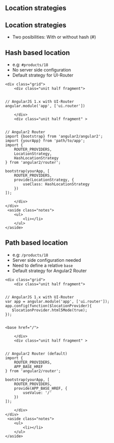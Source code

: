 <section>
    <h1>Location strategies</h1>
</section>


<section>
    <h2>Location strategies</h2>
    <ul>
        <li>Two posibilities: With or without hash (#)</li>
    </ul>
</section>

<section>
    <h2>Hash based location</h2>
    <ul>
        <li>e.g: <code class="snippet">#products/18</code></li>
        <li>No server side configuration</li>
        <li>Default strategy for UI-Router</li>
    </ul>
    
    <div class="grid">
        <div class="unit half fragment">
<pre><code class="hljs" data-trim>
// AngularJS 1.x with UI-Router
angular.module('app', ['ui.router'])
</code></pre>
        </div>
        <div class="unit half fragment" >
<pre><code class="typescript" data-trim>
// Angular2 Router
import {bootstrap} from 'angular2/angular2';
import {yourApp} from 'path/to/app';
import {
    ROUTER_PROVIDERS, 
    LocationStrategy, 
    HashLocationStrategy
} from 'angular2/router';

bootstrap(yourApp, [
    ROUTER_PROVIDERS,
    provide(LocationStrategy, {
        useClass: HashLocationStrategy
    })
]);
</code></pre>
        </div>
    </div>
     <aside class="notes">
        <ul>
            <li></li>
        </ul>
    </aside>
</section>


<section>
    <h2>Path based location</h2>
    <ul>
        <li>e.g: <code class="snippet">/products/18</code></li>
        <li>Server side configuration needed</li>
        <li>Need to define a relative <code class="snippet">base</code></li>
        <li>Default strategy for Angular2 Router</li>
    </ul>
    
    <div class="grid">
        <div class="unit half fragment">
<pre><code class="hljs" data-trim>
// AngularJS 1.x with UI-Router
var app = angular.module('app', ['ui.router']);
app.config(function($locationProvider){
   $locationProvider.html5Mode(true); 
});
</code></pre>

<pre><code class="html" data-trim>
&lt;base href="/"&gt;
</code></pre>

        </div>
        <div class="unit half fragment" >
<pre><code class="typescript" data-trim>
// Angular2 Router (default)
import {
    ROUTER_PROVIDERS, 
    APP_BASE_HREF
} from 'angular2/router';

bootstrap(yourApp, [
    ROUTER_PROVIDERS,
    provide(APP_BASE_HREF, {
        useValue: '/'
    })
]);
</code></pre>
        </div>
    </div>
     <aside class="notes">
        <ul>
            <li></li>
        </ul>
    </aside>
</section>